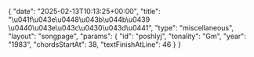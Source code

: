 {
    "date": "2025-02-13T10:13:25+00:00",
    "title": "\u041f\u043e\u0448\u043b\u044b\u0439 \u0440\u043e\u043c\u0430\u043d\u0441",
    "type": "miscellaneous",
    "layout": "songpage",
    "params": {
        "id": "poshlyj",
        "tonality": "Gm",
        "year": "1983",
        "chordsStartAt": 38,
        "textFinishAtLine": 46
    }
}